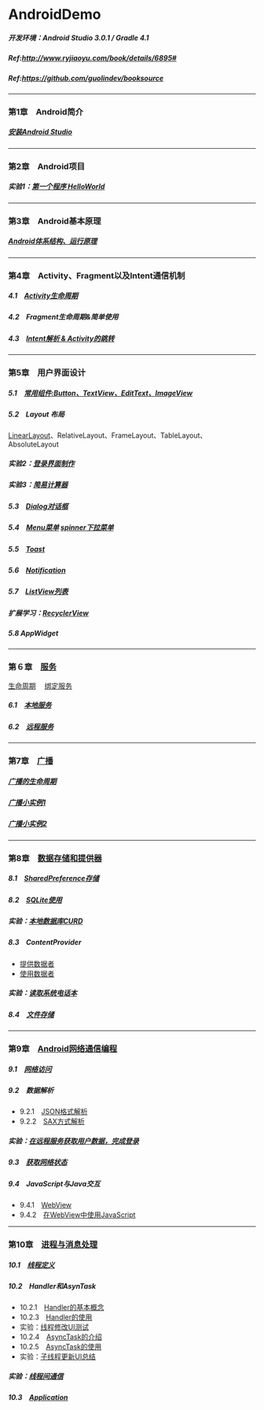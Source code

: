 # AndroidDemo
##### 开发环境：Android Studio 3.0.1 / Gradle 4.1
##### Ref:http://www.ryjiaoyu.com/book/details/6895#
##### Ref:https://github.com/guolindev/booksource
----------------------------------
### 第1章　Android简介
##### [安装Android Studio](https://github.com/HBU/AndroidDemo/tree/master/chapter01)　
----------------------------------
### 第2章　Android项目
##### 实验1：[第一个程序 HelloWorld](https://github.com/HBU/AndroidDemo/tree/master/chapter02)
----------------------------------
### 第3章　Android基本原理
##### [Android体系结构、运行原理](https://github.com/HBU/AndroidDemo/tree/master/chapter03)
----------------------------------
### 第4章　Activity、Fragment以及Intent通信机制
##### 4.1　[Activity生命周期](https://github.com/HBU/AndroidDemo/tree/master/chapter04/ActivityLifeDemo)
##### 4.2　Fragment生命周期&简单使用
##### 4.3　[Intent解析 & Activity的跳转](https://github.com/HBU/AndroidDemo/tree/master/chapter04/Intent)
----------------------------------
### 第5章　用户界面设计　
##### 5.1　[常用组件:Button、TextView、EditText、ImageView](https://github.com/HBU/AndroidDemo/tree/master/chapter05/ViewExample)　
##### 5.2　Layout 布局
[LinearLayout](https://github.com/HBU/AndroidDemo/tree/master/chapter05/LayOut)、RelativeLayout、FrameLayout、TableLayout、AbsoluteLayout
##### 实验2：[登录界面制作](https://github.com/HBU/AndroidDemo/tree/master/chapter05/Login)
##### 实验3：[简易计算器](https://github.com/HBU/AndroidDemo/tree/master/chapter05/CalculatorDemo)
##### 5.3　[Dialog对话框](https://github.com/HBU/AndroidDemo/tree/master/chapter05/Dialog)　
##### 5.4　[Menu菜单](https://github.com/HBU/AndroidDemo/tree/master/chapter05/Menu) [spinner下拉菜单](https://github.com/HBU/AndroidDemo/tree/master/chapter05/Spineer)
##### 5.5　[Toast](https://github.com/HBU/AndroidDemo/tree/master/chapter05/ToastDemo)　　
##### 5.6　[Notification](https://github.com/HBU/AndroidDemo/tree/master/chapter05/Notification)
##### 5.7　[ListView列表](https://github.com/HBU/AndroidDemo/tree/master/chapter05/ListViewTest)　
##### 扩展学习：[RecyclerView](https://github.com/HBU/AndroidDemo/tree/master/chapter05/ReckyclerViewTest)　
##### 5.8 AppWidget
----------------------------------
### 第６章　[服务](https://github.com/HBU/AndroidDemo/tree/master/chapter06)　
[生命周期](https://github.com/HBU/AndroidDemo/tree/master/chapter06/ServiceTest)　
[绑定服务](https://github.com/HBU/AndroidDemo/blob/master/chapter06/ServiceBind/ReadMe.md)
##### 6.1　[本地服务](https://github.com/HBU/AndroidDemo/tree/master/chapter06/PlayMedia)　
##### 6.2　[远程服务](https://github.com/HBU/AndroidDemo/tree/master/chapter06/remote_service)　
----------------------------------
### 第7章　[广播](https://github.com/HBU/AndroidDemo/tree/master/chapter07)　
##### [广播的生命周期](https://github.com/HBU/AndroidDemo/tree/master/chapter07/broadcast)　
##### [广播小实例1](https://github.com/HBU/AndroidDemo/tree/master/chapter07/BroadcastBattery)
##### [广播小实例2](https://github.com/HBU/AndroidDemo/tree/master/chapter07/BroadcastCustom)　
----------------------------------
### 第8章　[数据存储和提供器](https://github.com/HBU/AndroidDemo/tree/master/chapter08)　
##### 8.1　[SharedPreference存储](https://github.com/HBU/AndroidDemo/tree/master/chapter08/SharedPreferencesDemo)　
##### 8.2　[SQLite使用](https://github.com/HBU/AndroidDemo/tree/master/chapter08/DatabaseDemo)　
##### 实验：[本地数据库CURD](https://github.com/HBU/AndroidDemo/tree/master/chapter08/SqliteStudent)　
##### 8.3　ContentProvider 
- [提供数据者](https://github.com/HBU/AndroidDemo/tree/master/chapter08/DatabaseTest)
- [使用数据者](https://github.com/HBU/AndroidDemo/tree/master/chapter08/ProviderTest)
##### 实验：[读取系统电话本](https://github.com/HBU/AndroidDemo/tree/master/chapter08/ContactsTest)
##### 8.4　[文件存储](https://github.com/HBU/AndroidDemo/tree/master/chapter08/FilePersistenceTest)　
----------------------------------
### 第9章　[Android网络通信编程](https://github.com/HBU/AndroidDemo/tree/master/chapter09)　
##### 9.1　[网络访问](https://github.com/HBU/AndroidDemo/tree/master/chapter09/HttpURLConnection)
##### 9.2　数据解析　
- 9.2.1　[JSON格式解析](https://github.com/HBU/AndroidDemo/tree/master/chapter09/Json)　
- 9.2.2　[SAX方式解析](https://github.com/HBU/AndroidDemo/tree/master/chapter09/SAX)　
##### 实验：[在远程服务获取用户数据，完成登录](https://github.com/HBU/AndroidDemo/tree/master/chapter09/Login)
##### 9.3　[获取网络状态](https://github.com/HBU/AndroidDemo/tree/master/chapter09/NetworkInfo)
##### 9.4　JavaScript与Java交互
- 9.4.1　[WebView](https://github.com/HBU/AndroidDemo/tree/master/chapter09/WebviewDemo)　
- 9.4.2　[在WebView中使用JavaScript](https://github.com/HBU/AndroidDemo/tree/master/chapter09/WebviewJavascriptDemo)
----------------------------------
### 第10章　[进程与消息处理](https://github.com/HBU/AndroidDemo/tree/master/chapter10)　
##### 10.1　[线程定义](https://github.com/HBU/AndroidDemo/tree/master/chapter10/ThreadDemo)　
##### 10.2　Handler和AsynTask　
- 10.2.1　[Handler的基本概念](https://github.com/HBU/AndroidDemo/tree/master/chapter10/Handler_learning)　　
- 10.2.3　[Handler的使用](https://github.com/HBU/AndroidDemo/tree/master/chapter10/HandlerDemo)　
- 实验：[线程修改UI测试](https://github.com/HBU/AndroidDemo/tree/master/chapter10/ThreadUpdateTest)
- 10.2.4　[AsyncTask的介绍](https://github.com/HBU/AndroidDemo/tree/master/chapter10/AsyncTask_learning)　
- 10.2.5　[AsyncTask的使用](https://github.com/HBU/AndroidDemo/tree/master/chapter10/AsyncTaskExample)　
- 实验：[子线程更新UI总结](https://github.com/HBU/AndroidDemo/tree/master/chapter10/UpdateUIinSubthread)
##### 实验：[线程间通信](https://github.com/HBU/AndroidDemo/tree/master/chapter10/CommSubThread)
##### 10.3　[Application](https://github.com/HBU/AndroidDemo/tree/master/chapter10/CustomApplication)　
